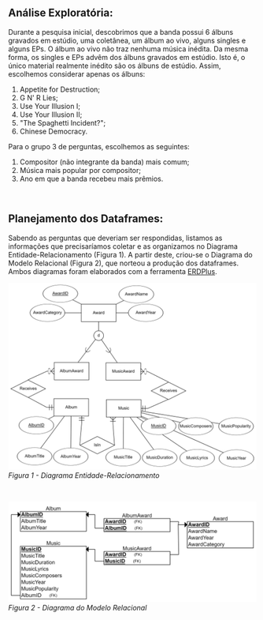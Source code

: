 ﻿## Análise Exploratória:
Durante a pesquisa inicial, descobrimos que a banda possui 6 álbuns gravados em estúdio, uma coletânea, um álbum ao vivo, alguns singles e alguns EPs. O álbum ao vivo não traz nenhuma música inédita. Da mesma forma, os singles e EPs advêm dos álbuns gravados em estúdio. Isto é, o único material realmente inédito são os álbuns de estúdio. Assim, escolhemos considerar apenas os álbuns:
	
<ol>
	<li>Appetite for Destruction;</li>
	<li>G N' R Lies;</li>
	<li>Use Your Illusion I;</li>
	<li>Use Your Illusion II;</li>
	<li>"The Spaghetti Incident?";</li>
	<li>Chinese Democracy.</li>
</ol>

Para o grupo 3 de perguntas, escolhemos as seguintes:
<ol>
	<li>Compositor (não integrante da banda) mais comum;</li>
	<li>Música mais popular por compositor;</li>
	<li>Ano em que a banda recebeu mais prêmios.</li>
</ol>

<br>

## Planejamento dos Dataframes:
Sabendo as perguntas que deveriam ser respondidas, listamos as informações que precisaríamos coletar e as organizamos no Diagrama Entidade-Relacionamento (Figura 1). A partir deste, criou-se o Diagrama do Modelo Relacional (Figura 2), que norteou a produção dos dataframes. Ambos diagramas foram elaborados com a ferramenta <a href="https://erdplus.com/">ERDPlus</a>.

![Ops! Imagem não encontrada.](Figuras/Figura%201%20-%20Diagrama%20Entidade-Relacionamento.png "Figura 1 - Diagrama Entidade-Relacionamento")
*Figura 1 - Diagrama Entidade-Relacionamento*

<br>

![Ops! Imagem não encontrada.](Figuras/Figura%202%20-%20Diagrama%20do%20Modelo%20Relacional.png "Figura 2 - Diagrama do Modelo Relacional")
*Figura 2 - Diagrama do Modelo Relacional*

<br>